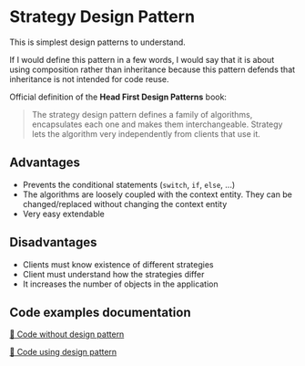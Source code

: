 # Strategy Design Pattern

This is simplest design patterns to understand.

If I would define this pattern in a few words, I would say that it is about using composition rather than inheritance because this pattern defends that inheritance is not intended for code reuse.

Official definition of the **Head First Design Patterns** book:

> The strategy design pattern defines a family of algorithms, encapsulates each one and makes them interchangeable. Strategy lets the algorithm very independently from clients that use it.

## Advantages

- Prevents the conditional statements (`switch`, `if`, `else`, ...)
- The algorithms are loosely coupled with the context entity. They can be changed/replaced without changing the context entity
- Very easy extendable


## Disadvantages

- Clients must know existence of different strategies
- Client must understand how the strategies differ
- It increases the number of objects in the application


## Code examples documentation

[📄 Code without design pattern](./StrategyPattern.WithoutPattern/README.md)

[📄 Code using design pattern](./StrategyPattern.WithoutPattern/README.md)